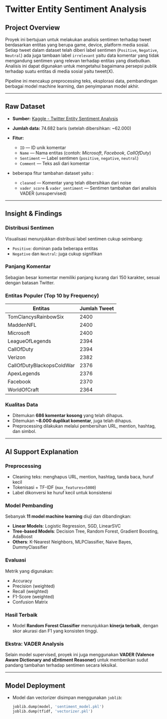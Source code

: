 # Twitter Entity Sentiment Analysis

## Project Overview

Proyek ini bertujuan untuk melakukan analisis sentimen terhadap tweet berdasarkan entitas yang berupa game, device, platform media sosial. Setiap tweet dalam dataset telah diberi label sentimen (`Positive`, `Negative`, `Neutral`) ada juga tambaan label `irrelevant` yaitu data komentar yang tidak mengandung sentimen yang relevan terhadap entitas yang disebutkan. Analisis ini dapat digunakan untuk mengetahui bagaimana persepsi publik terhadap suatu entitas di media sosial yaitu tweet(X).

Pipeline ini mencakup preprocessing teks, eksplorasi data, pembandingan berbagai model machine learning, dan penyimpanan model akhir.

---

## Raw Dataset

- **Sumber:** [Kaggle - Twitter Entity Sentiment Analysis](https://www.kaggle.com/datasets/jp797498e/twitter-entity-sentiment-analysis/data)
- **Jumlah data:** 74.682 baris (setelah dibersihkan: ~62.000)
- **Fitur:**
  - `ID` — ID unik komentar
  - `Name` — Nama entitas (contoh: *Microsoft*, *Facebook*, *CallOfDuty*)
  - `Sentiment` — Label sentimen (`positive`, `negative`, `neutral`)
  - `Comment` — Teks asli dari komentar
    
- beberapa fitur tambahan dataset yaitu :
  - `cleaned` — Komentar yang telah dibersihkan dari noise
  - `vader_score` & `vader_sentiment` — Sentimen tambahan dari analisis VADER (unsupervised)

---

## Insight & Findings

### Distribusi Sentimen
Visualisasi menunjukkan distribusi label sentimen cukup seimbang:
- `Positive`: dominan pada beberapa entitas
- `Negative` dan `Neutral`: juga cukup signifikan

### Panjang Komentar
Sebagian besar komentar memiliki panjang kurang dari 150 karakter, sesuai dengan batasan Twitter.

### Entitas Populer (Top 10 by Frequency)
| Entitas                   | Jumlah Tweet |
|---------------------------|--------------|
| TomClancysRainbowSix      | 2400         |
| MaddenNFL                 | 2400         |
| Microsoft                 | 2400         |
| LeagueOfLegends           | 2394         |
| CallOfDuty                | 2394         |
| Verizon                   | 2382         |
| CallOfDutyBlackopsColdWar | 2376         |
| ApexLegends               | 2376         |
| Facebook                  | 2370         |
| WorldOfCraft              | 2364         |

### Kualitas Data
- Ditemukan **686 komentar kosong** yang telah dihapus.
- Ditemukan **~8.000 duplikat komentar**, juga telah dihapus.
- Preprocessing dilakukan melalui pembersihan URL, mention, hashtag, dan simbol.

---

## AI Support Explanation

### Preprocessing
- Cleaning teks: menghapus URL, mention, hashtag, tanda baca, huruf kecil
- Tokenisasi + TF-IDF (`max_features=5000`)
- Label dikonversi ke huruf kecil untuk konsistensi

### Model Pembanding
Sebanyak **11 model machine learning** diuji dan dibandingkan:
- **Linear Models**: Logistic Regression, SGD, LinearSVC
- **Tree-based Models**: Decision Tree, Random Forest, Gradient Boosting, AdaBoost
- **Others**: K-Nearest Neighbors, MLPClassifier, Naive Bayes, DummyClassifier

### Evaluasi
Metrik yang digunakan:
- Accuracy
- Precision (weighted)
- Recall (weighted)
- F1-Score (weighted)
- Confusion Matrix

### Hasil Terbaik
- Model **Random Forest Classifier** menunjukkan **kinerja terbaik**, dengan skor akurasi dan F1 yang konsisten tinggi.

### Ekstra: VADER Analysis
Selain model supervised, proyek ini juga menggunakan **VADER (Valence Aware Dictionary and sEntiment Reasoner)** untuk memberikan sudut pandang tambahan terhadap sentimen secara leksikal.

---

## Model Deployment

- Model dan vectorizer disimpan menggunakan `joblib`:
  ```python
  joblib.dump(model, 'sentiment_model.pkl')
  joblib.dump(tfidf, 'vectorizer.pkl')
